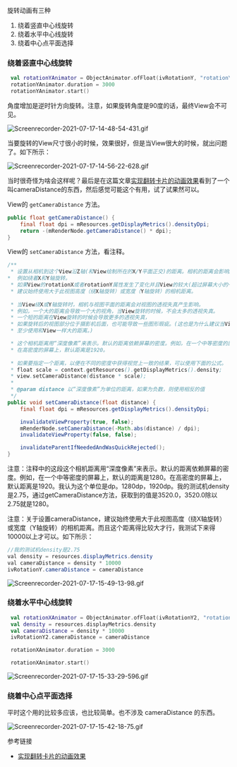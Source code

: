 旋转动画有三种

1. 绕着竖直中心线旋转
2. 绕着水平中心线旋转
3. 绕着中心点平面选择 

### 绕着竖直中心线旋转 


```kotlin
 val rotationYAnimator = ObjectAnimator.ofFloat(ivRotationY, "rotationY", 0f, 360f)
 rotationYAnimator.duration = 3000
 rotationYAnimator.start()
```

角度增加是逆时针方向旋转。注意，如果旋转角度是90度的话，最终View会不可见。

![Screenrecorder-2021-07-17-14-48-54-431.gif](https://upload-images.jianshu.io/upload_images/3611193-71d10db29c36b805.gif?imageMogr2/auto-orient/strip)

当要旋转的View尺寸很小的时候，效果很好，但是当View很大的时候，就出问题了。如下所示：

![Screenrecorder-2021-07-17-14-56-22-628.gif](https://upload-images.jianshu.io/upload_images/3611193-b5c5c1868af8d0d2.gif?imageMogr2/auto-orient/strip)


当时很奇怪为啥会这样呢？最后是在这篇文章[实现翻转卡片的动画效果](https://www.jianshu.com/p/7db8425e84fc)看到了一个叫cameraDistance的东西，然后感觉可能这个有用，试了试果然可以。

View的 `getCameraDistance` 方法。

```java
public float getCameraDistance() {
    final float dpi = mResources.getDisplayMetrics().densityDpi;
    return -(mRenderNode.getCameraDistance() * dpi);
}
```

View的 `setCameraDistance` 方法，看注释。


```java
/**
 * 设置从相机到这个View沿Z轴(和View绘制所在的X/Y平面正交)的距离。相机的距离会影响3D变化，
*  例如绕着X和Y轴旋转。
 * 如果View的rotationX或者rotationY属性发生了变化并且View的较大(超过屏幕大小的一半)，
 * 建议始终使用大于此视图高度（绕X轴旋转）或宽度（Y轴旋转）的相机距离。
 
 * 当View绕X或Y轴旋转时，相机与视图平面的距离会对视图的透视失真产生影响。
 * 例如，一个大的距离会导致一个大的视角，当View旋转的时候，不会太多的透视失真。
 * 一个短的距离在View旋转的时候会导致更多的透视失真，
 * 如果旋转后的视图部分位于摄影机后面，也可能导致一些图形瑕疵。(这也是为什么建议当View旋转的时候，
 * 至少使用和View一样大的距离。)

 * 这个相机距离用“深度像素”来表示。默认的距离依赖屏幕的密度。例如，在一个中等密度的屏幕上，默认的距离是1280。
 * 在高密度的屏幕上，默认距离是1920。
    
 * 如果要指定一个距离，以便在不同的密度中获得视觉上一致的结果，可以使用下面的公式。
 * float scale = context.getResources().getDisplayMetrics().density;
 * view.setCameraDistance(distance * scale);
 *
 * @param distance 以“深度像素”为单位的距离，如果为负数，则使用相反的值
 */
public void setCameraDistance(float distance) {
    final float dpi = mResources.getDisplayMetrics().densityDpi;

    invalidateViewProperty(true, false);
    mRenderNode.setCameraDistance(-Math.abs(distance) / dpi);
    invalidateViewProperty(false, false);

    invalidateParentIfNeededAndWasQuickRejected();
}
```

注意：注释中的这段这个相机距离用“深度像素”来表示。默认的距离依赖屏幕的密度。例如，在一个中等密度的屏幕上，默认的距离是1280。在高密度的屏幕上，默认距离是1920。我认为这个单位是dp。1280dp，1920dp。我的测试机density是2.75，通过getCameraDistance方法，获取到的值是3520.0，3520.0除以2.75就是1280。


注意：关于设置cameraDistance，建议始终使用大于此视图高度（绕X轴旋转）或宽度（Y轴旋转）的相机距离。而且这个距离得比较大才行，我测试下来得10000以上才可以。如下所示：

```java
//我的测试机density是2.75
val density = resources.displayMetrics.density
val cameraDistance = density * 10000
ivRotationY.cameraDistance = cameraDistance
```

![Screenrecorder-2021-07-17-15-49-13-98.gif](https://upload-images.jianshu.io/upload_images/3611193-106c88cd9027f8a9.gif?imageMogr2/auto-orient/strip)

### 绕着水平中心线旋转

```kotlin
 val rotationXAnimator = ObjectAnimator.ofFloat(ivRotationY2, "rotationX", 0f, 360f)
 val density = resources.displayMetrics.density
 val cameraDistance = density * 10000
 ivRotationY2.cameraDistance = cameraDistance

 rotationXAnimator.duration = 3000

 rotationXAnimator.start()
```

![Screenrecorder-2021-07-17-15-33-29-596.gif](https://upload-images.jianshu.io/upload_images/3611193-9bc2218d47a9f3b6.gif?imageMogr2/auto-orient/strip)

### 绕着中心点平面选择

平时这个用的比较多应该，也比较简单。也不涉及 cameraDistance 的东西。

![Screenrecorder-2021-07-17-15-42-18-75.gif](https://upload-images.jianshu.io/upload_images/3611193-7769dfc3b6f5401b.gif?imageMogr2/auto-orient/strip)



参考链接

* [实现翻转卡片的动画效果](https://www.jianshu.com/p/7db8425e84fc)



